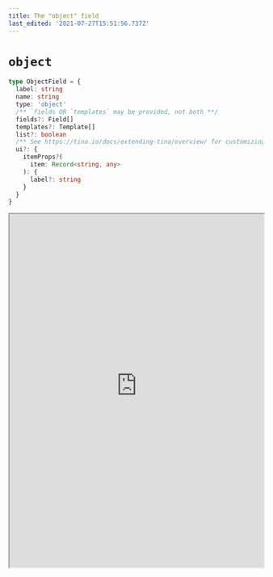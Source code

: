 ```yaml
---
title: The "object" field
last_edited: '2021-07-27T15:51:56.737Z'
---
```


# `object`

```ts
type ObjectField = {
  label: string
  name: string
  type: 'object'
  /** `fields OR `templates` may be provided, not both **/
  fields?: Field[]
  templates?: Template[]
  list?: boolean
  /** See https://tina.io/docs/extending-tina/overview/ for customizing the UI **/
  ui?: {
    itemProps?(
      item: Record<string, any>
    ): {
      label?: string
    }
  }
}
```

<iframe width="100%" height="700px" src="https://tina-gql-playground.vercel.app/iframe/object" />

### As a `list`

> Note: you can set `defaultItem` to auto-populate new items as they're added

<a href="https://tina-gql-playground.vercel.app/object-list-data" target="_blank">See Example</a>

### With multiple `templates`

If you always want your object to have the same fields, use the `fields` property. But if an object can be one of any different shape, define them as `templates`.

<a href="https://tina-gql-playground.vercel.app/object-list-templates" target="_blank">See Example</a>
